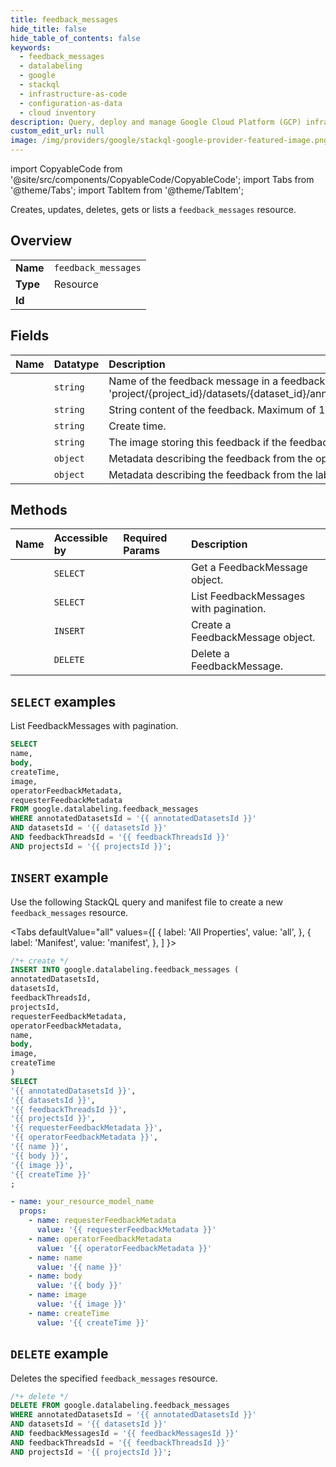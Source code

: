 ```yaml
---
title: feedback_messages
hide_title: false
hide_table_of_contents: false
keywords:
  - feedback_messages
  - datalabeling
  - google
  - stackql
  - infrastructure-as-code
  - configuration-as-data
  - cloud inventory
description: Query, deploy and manage Google Cloud Platform (GCP) infrastructure and resources using SQL
custom_edit_url: null
image: /img/providers/google/stackql-google-provider-featured-image.png
---
```


import CopyableCode from '@site/src/components/CopyableCode/CopyableCode';
import Tabs from '@theme/Tabs';
import TabItem from '@theme/TabItem';

Creates, updates, deletes, gets or lists a <code>feedback_messages</code> resource.

## Overview
<table><tbody>
<tr><td><b>Name</b></td><td><code>feedback_messages</code></td></tr>
<tr><td><b>Type</b></td><td>Resource</td></tr>
<tr><td><b>Id</b></td><td><CopyableCode code="google.datalabeling.feedback_messages" /></td></tr>
</tbody></table>

## Fields
| Name | Datatype | Description |
|:-----|:---------|:------------|
| <CopyableCode code="name" /> | `string` | Name of the feedback message in a feedback thread. Format: 'project/{project_id}/datasets/{dataset_id}/annotatedDatasets/{annotated_dataset_id}/feedbackThreads/{feedback_thread_id}/feedbackMessage/{feedback_message_id}' |
| <CopyableCode code="body" /> | `string` | String content of the feedback. Maximum of 10000 characters. |
| <CopyableCode code="createTime" /> | `string` | Create time. |
| <CopyableCode code="image" /> | `string` | The image storing this feedback if the feedback is an image representing operator's comments. |
| <CopyableCode code="operatorFeedbackMetadata" /> | `object` | Metadata describing the feedback from the operator. |
| <CopyableCode code="requesterFeedbackMetadata" /> | `object` | Metadata describing the feedback from the labeling task requester. |

## Methods
| Name | Accessible by | Required Params | Description |
|:-----|:--------------|:----------------|:------------|
| <CopyableCode code="projects_datasets_annotated_datasets_feedback_threads_feedback_messages_get" /> | `SELECT` | <CopyableCode code="annotatedDatasetsId, datasetsId, feedbackMessagesId, feedbackThreadsId, projectsId" /> | Get a FeedbackMessage object. |
| <CopyableCode code="projects_datasets_annotated_datasets_feedback_threads_feedback_messages_list" /> | `SELECT` | <CopyableCode code="annotatedDatasetsId, datasetsId, feedbackThreadsId, projectsId" /> | List FeedbackMessages with pagination. |
| <CopyableCode code="projects_datasets_annotated_datasets_feedback_threads_feedback_messages_create" /> | `INSERT` | <CopyableCode code="annotatedDatasetsId, datasetsId, feedbackThreadsId, projectsId" /> | Create a FeedbackMessage object. |
| <CopyableCode code="projects_datasets_annotated_datasets_feedback_threads_feedback_messages_delete" /> | `DELETE` | <CopyableCode code="annotatedDatasetsId, datasetsId, feedbackMessagesId, feedbackThreadsId, projectsId" /> | Delete a FeedbackMessage. |

## `SELECT` examples

List FeedbackMessages with pagination.

```sql
SELECT
name,
body,
createTime,
image,
operatorFeedbackMetadata,
requesterFeedbackMetadata
FROM google.datalabeling.feedback_messages
WHERE annotatedDatasetsId = '{{ annotatedDatasetsId }}'
AND datasetsId = '{{ datasetsId }}'
AND feedbackThreadsId = '{{ feedbackThreadsId }}'
AND projectsId = '{{ projectsId }}'; 
```

## `INSERT` example

Use the following StackQL query and manifest file to create a new <code>feedback_messages</code> resource.

<Tabs
    defaultValue="all"
    values={[
        { label: 'All Properties', value: 'all', },
        { label: 'Manifest', value: 'manifest', },
    ]
}>
<TabItem value="all">

```sql
/*+ create */
INSERT INTO google.datalabeling.feedback_messages (
annotatedDatasetsId,
datasetsId,
feedbackThreadsId,
projectsId,
requesterFeedbackMetadata,
operatorFeedbackMetadata,
name,
body,
image,
createTime
)
SELECT 
'{{ annotatedDatasetsId }}',
'{{ datasetsId }}',
'{{ feedbackThreadsId }}',
'{{ projectsId }}',
'{{ requesterFeedbackMetadata }}',
'{{ operatorFeedbackMetadata }}',
'{{ name }}',
'{{ body }}',
'{{ image }}',
'{{ createTime }}'
;
```
</TabItem>
<TabItem value="manifest">

```yaml
- name: your_resource_model_name
  props:
    - name: requesterFeedbackMetadata
      value: '{{ requesterFeedbackMetadata }}'
    - name: operatorFeedbackMetadata
      value: '{{ operatorFeedbackMetadata }}'
    - name: name
      value: '{{ name }}'
    - name: body
      value: '{{ body }}'
    - name: image
      value: '{{ image }}'
    - name: createTime
      value: '{{ createTime }}'

```
</TabItem>
</Tabs>

## `DELETE` example

Deletes the specified <code>feedback_messages</code> resource.

```sql
/*+ delete */
DELETE FROM google.datalabeling.feedback_messages
WHERE annotatedDatasetsId = '{{ annotatedDatasetsId }}'
AND datasetsId = '{{ datasetsId }}'
AND feedbackMessagesId = '{{ feedbackMessagesId }}'
AND feedbackThreadsId = '{{ feedbackThreadsId }}'
AND projectsId = '{{ projectsId }}';
```
